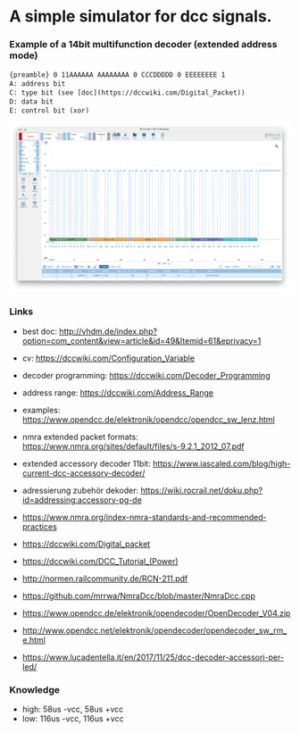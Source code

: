 # A simple simulator for dcc signals.

### Example of a 14bit multifunction decoder (extended address mode)
```
{preamble} 0 11AAAAAA AAAAAAAA 0 CCCDDDDD 0 EEEEEEEE 1
A: address bit
C: type bit (see [doc](https://dccwiki.com/Digital_Packet))
D: data bit
E: control bit (xor)
```

<img src="example-multifunction-decoder-signal.png" width="800px" />


### Links
- best doc: http://vhdm.de/index.php?option=com_content&view=article&id=49&Itemid=61&eprivacy=1
- cv: https://dccwiki.com/Configuration_Variable
- decoder programming: https://dccwiki.com/Decoder_Programming
- address range: https://dccwiki.com/Address_Range
- examples: https://www.opendcc.de/elektronik/opendcc/opendcc_sw_lenz.html
- nmra extended packet formats: https://www.nmra.org/sites/default/files/s-9.2.1_2012_07.pdf
- extended accessory decoder 11bit: https://www.iascaled.com/blog/high-current-dcc-accessory-decoder/
- adressierung zubehör dekoder: https://wiki.rocrail.net/doku.php?id=addressing:accessory-pg-de


- https://www.nmra.org/index-nmra-standards-and-recommended-practices
- https://dccwiki.com/Digital_packet
- https://dccwiki.com/DCC_Tutorial_(Power)
- http://normen.railcommunity.de/RCN-211.pdf
- https://github.com/mrrwa/NmraDcc/blob/master/NmraDcc.cpp
- https://www.opendcc.de/elektronik/opendecoder/OpenDecoder_V04.zip
- http://www.opendcc.net/elektronik/opendecoder/opendecoder_sw_rm_e.html
- https://www.lucadentella.it/en/2017/11/25/dcc-decoder-accessori-per-led/


### Knowledge
- high: 58us -vcc, 58us +vcc
- low: 116us -vcc, 116us +vcc
